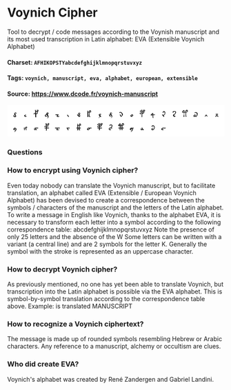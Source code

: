 # Voynich Cipher
Tool to decrypt / code messages according to the Voynish manuscript and its most used transcription in Latin alphabet: EVA (Extensible Voynich Alphabet)

#### Charset: `AFHIKOPSTYabcdefghijklmnopqrstuvxyz`

#### Tags: `voynich, manuscript, eva, alphabet, european, extensible`

#### Source: https://www.dcode.fr/voynich-manuscript

![combined](./combined.png)

### Questions

### How to encrypt using Voynich cipher?
Even today nobody can translate the Voynich manuscript, but to facilitate translation, an alphabet called EVA (Extensible / European Voynich Alphabet) has been devised to create a correspondence between the symbols / characters of the manuscript and the letters of the Latin alphabet. To write a message in English like Voynich, thanks to the alphabet EVA, it is necessary to transform each letter into a symbol according to the following correspondence table: abcdefghijklmnopqrstuvxyz Note the presence of only 25 letters and the absence of the W Some letters can be written with a variant (a central line)  and  are 2 symbols for the letter K. Generally the symbol with the stroke is represented as an uppercase character.

### How to decrypt Voynich cipher?
As previously mentioned, no one has yet been able to translate Voynich, but transcription into the Latin alphabet is possible via the EVA alphabet. This is symbol-by-symbol translation according to the correspondence table above. Example:  is translated MANUSCRIPT

### How to recognize a Voynich ciphertext?
The message is made up of rounded symbols resembling Hebrew or Arabic characters. Any reference to a manuscript, alchemy or occultism are clues.

### Who did create EVA?
Voynich's alphabet was created by René Zandergen and Gabriel Landini.

